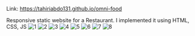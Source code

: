 Link: https://tahiriabdo131.github.io/omni-food

Responsive static website for a Restaurant. I implemented it using HTML, CSS, JS
![1](https://user-images.githubusercontent.com/56969009/131608501-f2ce7f58-4067-4d1e-ab45-da7c04c081a1.PNG)
![2](https://user-images.githubusercontent.com/56969009/131608520-6dfcfc71-e3ea-47b7-9392-31130fb1aa04.PNG)
![3](https://user-images.githubusercontent.com/56969009/131608534-342c784d-016f-4d23-8245-c308c99dac0d.PNG)
![4](https://user-images.githubusercontent.com/56969009/131608560-8e7540c8-d6cf-4ec0-8b77-41a0c0c60942.PNG)
![5](https://user-images.githubusercontent.com/56969009/131608564-0174b52e-51eb-45c3-ab11-80eda61f7adb.PNG)
![6](https://user-images.githubusercontent.com/56969009/131608573-dd18bd98-32bb-48ec-a4d6-f92fb02a103b.PNG)
![7](https://user-images.githubusercontent.com/56969009/131608585-f815d835-1da8-43d1-a897-562a4973b0e6.PNG)
![8](https://user-images.githubusercontent.com/56969009/131608984-44a361d2-45e6-4b71-94b7-67bd77c368cb.PNG)








